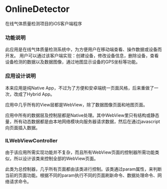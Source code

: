 # OnlineDetector
在线气体质量检测项目的iOS客户端程序

### 功能说明
此应用是在线气体质量检测系统中，为方便用户在移动端查看、操作数据或设备而开发。
用户可以通过该客户端实现：创建设备，修改设备信息，删除设备，查看设备检测的数据以及数据图像，通过地图显示设备的GPS坐标等功能。

### 应用设计说明
本来应用是纯Native App，不过为了方便和安卓端统一页面风格，后来重做了一次，改成了Hybrid App。

应用中几乎所有的View层都是WebView，除了数据图像页面和地图页面。

应用中所有的数据层及控制层都是Native处理。其中WebView里只有结构或静态量，所有动态数据都是由本地网络模块向服务器请求数据，然后在通过javascript向页面插入数据。

### ILWebViewController
由于该应用所需实现功能并不复杂，而且所有WebView页面的控制器所需功能类似，所以设计该类来控制全部的WebView页面。

此类为总控制器，几乎所有页面都由该类进行控制。该类通过param属性，来判断当前的页面功能。根据不同的param执行不同的页面刷新命令、数据处理命令、网络请求命令。

